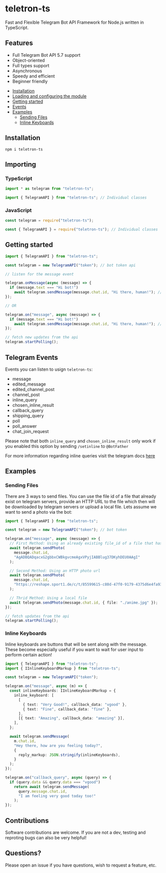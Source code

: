 # teletron-ts

Fast and Flexible Telegram Bot API Framework for Node.js written in TypeScript.

## Features

- Full Telegram Bot API 5.7 support
- Object-oriented
- Full types support
- Asynchronous
- Speedy and efficient
- Beginner friendly

<!-- TOC -->

- [Installation](#installation)
- [Loading and configuring the module](#importing)
- [Getting started](#getting-started)
- [Events](#telegram-events)
- [Examples](#examples)
  - [Sending Files](#sending-files)
  - [Inline Keyboards](#inline-keyboards)

<!-- /TOC -->

## Installation

```
npm i teletron-ts
```

## Importing

### TypeScript

```ts
import * as telegram from "teletron-ts";

import { TelegramAPI } from "teletron-ts"; // Individual classes
```

### JavaScript

```js
const telegram = require("teletron-ts");

const { TelegramAPI } = require("teletron-ts"); // Individual classes
```

## Getting started

```ts
import { TelegramAPI } from "teletron-ts";

const telegram = new TelegramAPI("token"); // bot token api

// listen for the message event

telegram.onMessage(async (message) => {
  if (message.text === "Hi bot!")
    await telegram.sendMessage(message.chat.id, "Hi there, human!"); // sendMessage will return an instance of IMessage
});

// OR

telegram.on("message", async (message) => {
  if (message.text === "Hi bot!")
    await telegram.sendMessage(message.chat.id, "Hi there, human!"); // sendMessage will return an instance of IMessage
});

// fetch new updates from the api
telegram.startPolling();
```

## Telegram Events

Events you can listen to usign `teletron-ts`:

- message
- edited_message
- edited_channel_post
- channel_post
- inline_query
- chosen_inline_result
- callback_query
- shipping_query
- poll
- poll_answer
- chat_join_request

Please note that both `inline_query` and `chosen_inline_result` only work if you enabled this option by sending `/setinline` to `@BotFather`

For more information regarding inline queries visit the telegram docs [here](https://core.telegram.org/bots/inline)

## Examples

### Sending Files

There are 3 ways to send files. You can use the file id of a file that already exist on telegram servers, provide an HTTP URL to the file which then will be downloaded by telegram servers or upload a local file. Lets assume we want to send a photo via the bot:

```ts
import { TelegramAPI } from "teletron-ts";

const telegram = new TelegramAPI("token"); // bot token

telegram.on("message", async (message) => {
  // First Method: Using an already existing file_id of a file that has been previously uploaded on telegram
  await telegram.sendPhoto(
    message.chat.id,
    "AgADBQADqacxG2gbbxCWBkgvcmeAgxVPyjIABBlug37DKyhDEU0AAgI"
  );

  // Second Method: Using an HTTP photo url
  await telegram.sendPhoto(
    message.chat.id,
    "https://reshape.sport1.de/c/t/85599615-c80d-47f0-9179-4375d6e4fa93/976x549"
  );

  // Thrid Method: Using a local file
  await telegram.sendPhoto(message.chat.id, { file: "./anime.jpg" });
});

// fetch updates from the api
telegram.startPolling();
```

### Inline Keyboards

Inline keyboards are buttons that will be sent along with the message. These become especially useful if you want to wait for user input to perform certain action!

```ts
import { TelegramAPI } from "teletron-ts";
import { IInlineKeyboardMarkup } from "teletron-ts";

const telegram = new TelegramAPI("token");

telegram.on("message", async (m) => {
  const inlineKeyboards: IInlineKeyboardMarkup = {
    inline_keyboard: [
      [
        { text: "Very Good!", callback_data: "vgood" },
        { text: "Fine", callback_data: "fine" },
      ],
      [{ text: "Amazing", callback_data: "amazing" }],
    ],
  };

  await telegram.sendMessage(
    m.chat.id,
    "Hey there, how are you feeling today?",
    {
      reply_markup: JSON.stringify(inlineKeyboards),
    }
  );
});

telegram.on("callback_query", async (query) => {
  if (query.data && query.data === "vgood")
    return await telegram.sendMessage(
      query.message.chat.id,
      "I am feeling very good today too!"
    );
});
```

## Contributions

Software contributions are welcome. If you are not a dev, testing and reproting bugs can also be very helpful!

## Questions?

Please open an issue if you have questions, wish to request a feature, etc.
